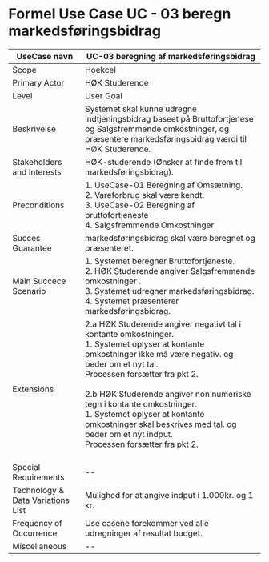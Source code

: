 # Formel Use Case UC - 03 beregn markedsføringsbidrag


UseCase navn | UC-03 beregning af markedsføringsbidrag | 
-------------| -------------------------------| 
Scope        | Hoekcel                       
Primary Actor| HØK Studerende    
Level        | User Goal
Beskrivelse  | Systemet skal kunne udregne indtjeningsbidrag baseet på Bruttofortjenese og Salgsfremmende omkostninger, og præsentere markedsføringsbidrag værdi til HØK Studerende. 
Stakeholders and Interests | HØK-studerende (Ønsker at finde frem til markedsføringsbidrag).  
Preconditions | 1. UseCase-01 Beregning af Omsætning. <br> 2. Vareforbrug skal være kendt. <br> 3. UseCase-02 Beregning af bruttofortjeneste <br> 4. Salgsfremmende Omkostninger 
Succes Guarantee | markedsføringsbidrag skal være beregnet og præsenteret. 
Main Succece Scenario |   1. Systemet beregner Bruttofortjeneste. <br> 2. HØK Studerende angiver Salgsfremmende omkostninger . <br> 3. Systemet udregner markedsføringsbidrag.<br> 4. Systemet præsenterer markedsføringsbidrag.<br>   
Extensions |2.a HØK Studerende angiver negativt tal i kontante omkostninger. <br> 1. Systemet oplyser at kontante omkostninger ikke må være negativ. og beder om et nyt tal. <br> Processen forsætter fra pkt 2. <br> <br> 2.b HØK Studerende angiver non numeriske tegn i kontante omkostninger. <br> 1. Systemet oplyser at kontante omkostninger skal beskrives med tal. og beder om et nyt indput.<br> Processen forsætter fra pkt 2. <br> <br>
Special Requirements | -- 
Technology & Data Variations List | Mulighed for at angive indput i 1.000kr. og 1 kr.  
Frequency of Occurrence | Use casene forekommer ved alle udregninger af resultat budget. 
Miscellaneous | -- 



